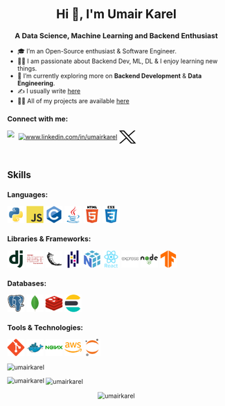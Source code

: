 <h1 align="center">Hi 👋, I'm Umair Karel</h1>
<h3 align="center">A Data Science, Machine Learning and Backend Enthusiast</h3>

 - 🎓 I’m an Open-Source enthusiast & Software Engineer.
 - 👨‍💻  I am passionate about Backend Dev, ML, DL & I enjoy learning new things. 
 - 🌱 I’m currently exploring more on **Backend Development** & **Data Engineering**.
 - ✍ I usually write [here](https://medium.com/@umairkarel)
 - 👨‍💻 All of my projects are available [here](https://github.com/umairkarel?tab=repositories)

<h3 align="left">Connect with me:</h3>
<p align="left">
 <a href="mailto:umair.karel@gmail.com">
  <img align="left" width="26px" src="https://cdn.jsdelivr.net/npm/simple-icons@v3/icons/gmail.svg" />
</a>
<a href="https://www.linkedin.com/in/umairkarel/" target="blank"><img align="center" src="https://raw.githubusercontent.com/rahuldkjain/github-profile-readme-generator/master/src/images/icons/Social/linked-in-alt.svg" alt="www.linkedin.com/in/umairkarel" height="30" width="40" /></a>
 <a href="https://twitter.com/KarelUmair" target="blank"><img align="center" src="https://raw.githubusercontent.com/devicons/devicon/master/icons/twitter/twitter-original.svg" alt="www.twitter.com/in/KarelUmair" height="30" width="40" /></a>
 
</p>
<br>
<h2 align="left">Skills</h2>
<h3 align="left">Languages:</h3>
<p align="left"> 
  <img src="https://raw.githubusercontent.com/devicons/devicon/master/icons/python/python-original.svg" alt="python" width="40" height="40"/>
  <img src="https://raw.githubusercontent.com/devicons/devicon/master/icons/javascript/javascript-original.svg" alt="javascript" width="40" height="40"/> 
  <img src="https://raw.githubusercontent.com/devicons/devicon/master/icons/c/c-original.svg" alt="C" width="40" height="40"/>
  <img src="https://raw.githubusercontent.com/devicons/devicon/master/icons/java/java-original.svg" alt="java" width="40" height="40"/> 
  <img src="https://raw.githubusercontent.com/devicons/devicon/master/icons/html5/html5-original-wordmark.svg" alt="html5" width="40" height="40"/>
  <img src="https://raw.githubusercontent.com/devicons/devicon/master/icons/css3/css3-original-wordmark.svg" alt="css3" width="40" height="40"/>
</p>
<h3 align="left">Libraries & Frameworks:</h3>
<p align="left">
  <img src="https://raw.githubusercontent.com/devicons/devicon/master/icons/django/django-plain.svg" alt="django" width="40" height="40"/>
  <img src="https://raw.githubusercontent.com/devicons/devicon/master/icons/djangorest/djangorest-plain.svg" alt="django restframework" width="40" height="40"/>
  <img src="https://raw.githubusercontent.com/devicons/devicon/master/icons/flask/flask-original.svg" alt="flask" width="40" height="40"/>
  <img src="https://raw.githubusercontent.com/devicons/devicon/master/icons/pandas/pandas-original.svg" alt="pandas" width="40" height="40"/>
  <img src="https://raw.githubusercontent.com/devicons/devicon/master/icons/numpy/numpy-original.svg" alt="numpy" width="40" height="40"/>
  <img src="https://raw.githubusercontent.com/devicons/devicon/master/icons/react/react-original-wordmark.svg" alt="react" width="40" height="40"/>
  <img src="https://raw.githubusercontent.com/devicons/devicon/master/icons/express/express-original-wordmark.svg" alt="express" width="40" height="40"/>
  <img src="https://raw.githubusercontent.com/devicons/devicon/master/icons/nodejs/nodejs-original-wordmark.svg" alt="nodejs" width="40" height="40"/>
  <img src="https://raw.githubusercontent.com/devicons/devicon/master/icons/tensorflow/tensorflow-original.svg" alt="tensorflow" width="40" height="40"/>
</p>

<h3 align="left">Databases:</h3>
<p align="left">
  <img src="https://raw.githubusercontent.com/devicons/devicon/master/icons/postgresql/postgresql-original.svg" alt="postgresql" width="40" height="40"/>
  <img src="https://raw.githubusercontent.com/devicons/devicon/master/icons/mongodb/mongodb-original.svg" alt="mongodb" width="40" height="40"/>
  <img src="https://raw.githubusercontent.com/devicons/devicon/master/icons/redis/redis-original.svg" alt="redis" width="40" height="40"/>
  <img src="https://raw.githubusercontent.com/devicons/devicon/master/icons/elasticsearch/elasticsearch-original.svg" alt="elasticsearch" width="40" height="40"/>
</p>
 
<h3 align="left">Tools & Technologies:</h3>
<p align="left">
  <img src="https://raw.githubusercontent.com/devicons/devicon/master/icons/git/git-original.svg" alt="git" width="40" height="40"/>
  <img src="https://raw.githubusercontent.com/devicons/devicon/master/icons/docker/docker-original.svg" alt="docker" width="40" height="40"/>
  <img src="https://raw.githubusercontent.com/devicons/devicon/master/icons/nginx/nginx-original.svg" alt="nginx" width="40" height="40"/>
  <img src="https://raw.githubusercontent.com/devicons/devicon/master/icons/amazonwebservices/amazonwebservices-plain-wordmark.svg" alt="aws" width="40" height="40"/>
  <img src="https://raw.githubusercontent.com/devicons/devicon/master/icons/jupyter/jupyter-original.svg" alt="jupyter" width="40" height="40"/>
</p>
<p align="left"> <img src="https://komarev.com/ghpvc/?username=umairkarel&label=Profile%20views&color=0e75b6&style=flat" alt="umairkarel" /> </p>
<p><img align="left" src="https://github-readme-stats.vercel.app/api/top-langs?username=umairkarel&show_icons=true&locale=en&layout=compact" alt="umairkarel" /></p>

<p>&nbsp;<img align="center" src="https://github-readme-stats.vercel.app/api?username=umairkarel&show_icons=true&locale=en" alt="umairkarel" /></p>

<p align="center"><img align="center" src="https://github-readme-streak-stats.herokuapp.com/?user=umairkarel&" alt="umairkarel" /></p>
